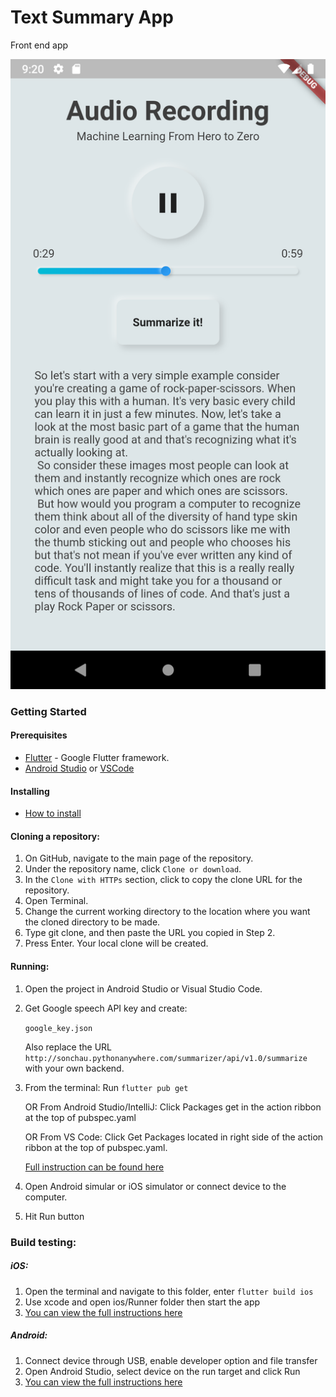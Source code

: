 # Text Summary App
Front end app

<img src="https://github.com/LoriSchuan-dev/SoftAIP2_YourNote/blob/master/frontend/flutter_app/assets/1.png" >

### Getting Started

#### Prerequisites
* [Flutter](https://flutter.dev) - Google Flutter framework.
* [Android Studio](https://developer.android.com/studio) or [VSCode](https://code.visualstudio.com/)
#### Installing
* [How to install](https://flutter.dev/docs/get-started/install)
#### Cloning a repository:
1. On GitHub, navigate to the main page of the repository.
2. Under the repository name, click `Clone or download`.
3. In the `Clone with HTTPs` section, click  to copy the clone URL for the repository.
4. Open Terminal.
5. Change the current working directory to the location where you want the cloned directory to be made.
6. Type git clone, and then paste the URL you copied in Step 2.
7. Press Enter. Your local clone will be created.
#### Running:
1. Open the project in Android Studio or Visual Studio Code.
2. Get Google speech API key and create:

    `google_key.json`

    Also replace the URL `http://sonchau.pythonanywhere.com/summarizer/api/v1.0/summarize` with your own backend.

3. From the terminal: Run `flutter pub get`

   OR From Android Studio/IntelliJ: Click Packages get in the action ribbon at the top of pubspec.yaml

   OR From VS Code: Click Get Packages located in right side of the action ribbon at the top of pubspec.yaml.

   [Full instruction can be found here](https://flutter.dev/docs/development/packages-and-plugins/using-packages)

5. Open Android simular or iOS simulator or connect device to the computer.
6. Hit Run button

### Build testing:
##### iOS:
1. Open the terminal and navigate to this folder, enter `flutter build ios`
2. Use xcode and open ios/Runner folder then start the app
3. [You can view the full instructions here](https://flutter.dev/docs/deployment/ios)

##### Android:
1. Connect device through USB, enable developer option and file transfer
2. Open Android Studio, select device on the run target and click Run
3. [You can view the full instructions here](https://flutter.dev/docs/deployment/android)




